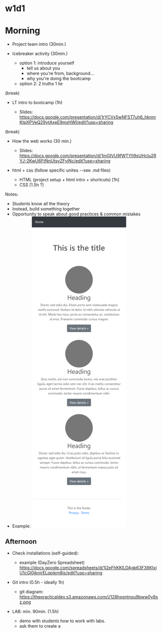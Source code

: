 
# w1d1

<!-- Status: check that it follows the new schedule (v6.3 Mercury) -->


<!-- 


@LT:

IMPORTANT:
- Go very fast through basic concepts +++
- Give plenty of time for Git concepts +++++
- Give plenty of time for LAB  +++++


 -->



# Morning


- Project team intro (30min.)

- Icebreaker activity (30min.)
  - option 1: introduce yourself
    - tell us about you
    - where you're from, background...
    - why you're doing the bootcamp
  - option 2: 2 truths 1 lie
  <!-- @Luis: skip - do on w1d5 instead  -->

(break)

- LT intro to bootcamp (1h)

  - Slides: https://docs.google.com/presentation/d/1rYCVx5wNFST7uh6_hknnrKtpXPVeQ29ytAxeE9mxHWI/edit?usp=sharing


(break)


- How the web works (30 min.)
  - Slides: https://docs.google.com/presentation/d/1mGIVU9fWTYII9sUHcIu2RYJ-2KwU6FtNnUtsyZFyiNc/edit?usp=sharing
  <!-- 
  
  @Luis: 
  - simplify this a lot (some students may find this overwhelming -especially the network panel)
  - alternative: show the dev tools while we do a codealong (code much more simple)
  
  -->


  <!--

  Headlines:
  - Ironhack's WebDev Bootcamp starting today
  - World leaders agree to stop fighting each other and start fighting climate change

  -->


- html + css (follow specific unites --see .md files)
  - HTML (project setup + html intro + shortcuts) [1h]
  - CSS [1.5h ?]

  <!--

  Tell students: 
    - I'll try to go fast + focus on fundamentals & good practices
    - if concepts are not clear (ex. css selectors), please read again through students portal

  -->


Notes:
- Students know all the theory 
- Instead, build something together
- Opportunity to speak about good practices & common mistakes
- Example. ![css exercise](./images/w1d3-css-exercise.png)







## Afternoon

- Check installations (self-guided):
  - example (DayZero Spreadsheet) https://docs.google.com/spreadsheets/d/1j2eFhKKlLDAgk63F36KIxiU1cGI0jknirELqplem8is/edit?usp=sharing
  

- Git intro (0.5h - ideally 1h) 
  - git diagram: https://thepracticaldev.s3.amazonaws.com/i/128hsgntnsu9bww0y8sz.png

  <!-- @todo: prepare slides git  -->



- LAB: min. 90min. (1.5h)
  - demo with students how to work with labs.
  - ask them to create a 

